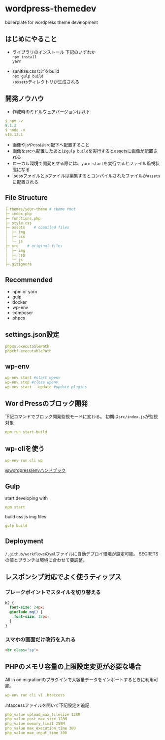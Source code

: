 # wordpress-themedev

boilerplate for wordpress theme development

## はじめにやること

* ライブラリのインストール
下記のいずれか  
`npm install`  
`yarn`

* sanitize.cssなどをbuild  
`npx gulp build`  
`/assets`ディレクトリが生成される

## 開発ノウハウ

* 作成時のミドルウェアバージョンは以下

```yaml
$ npm -v
8.1.2
$ node -v
v16.13.1
```

* 画像やjsやcssはsrc配下へ配置すること
* 画像をsrcへ配置したあとは`gulp build`を実行するとassetsに画像が配置される
* ローカル環境で開発をする際には、`yarn start`を実行するとファイル監視状態になる
* .scssファイルとjsファイルは編集するとコンパイルされたファイルが`assets`に配置される

## File Structure

```yaml
├─themes/your-theme # theme root     
├─ index.php
├─ functions.php
├─ style.css
├─ assets    # compiled files
│  ├─ img
│  ├─ css
│  └─ js
├─ src    # original files
│  ├─ img
│  ├─ css
│  └─ js
├─.gitignore
```

## Recommended

* npm or yarn
* gulp
* docker
* wp-env
* composer
* phpcs

## settings.json設定

```yaml
phpcs.executablePath
phpcbf.executablePath
```

## wp-env

```yaml
wp-env start #start wpenv
wp-env stop #close wpenv
wp-env start --update #update plugins
```

## WorｄPressのブロック開発

下記コマンドでブロック開発監視モードに変わる。
初期は`src/index.js`が監視対象

```yaml
npm run start-build
```

## wp-cliを使う

```yaml
wp-env run cli wp 
```

[@wordpress/envハンドブック](https://ja.wordpress.org/team/handbook/block-editor/reference-guides/packages/packages-env/)

## Gulp

start developing with

```yaml
npm start
```

build css js img files

```yaml
gulp build
```

## Deployment

`/.github/workflows`の`yml`ファイルに自動デプロイ環境が設定可能。
SECRETSの値とブランチは環境に合わせて要調整。

## レスポンシブ対応でよく使うティップス

### ブレークポイントでスタイルを切り替える

```scss
h2 {
  font-size: 24px;
  @include mq() {
    font-size: 18px;
  }
}
```

### スマホの画面だけ改行を入れる

```html
<br class="sp">
```

## PHPのメモリ容量の上限設定変更が必要な場合

All in on migrationのプラグインで大容量データをインポートするときに利用可能。

```yaml
wp-env run cli vi .htaccess
```

.htaccessファイルを開いて下記設定を追記

```yaml
php_value upload_max_filesize 128M
php_value post_max_size 128M
php_value memory_limit 256M
php_value max_execution_time 300
php_value max_input_time 300
```
